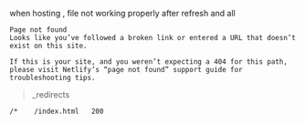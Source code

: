 when hosting , file not working properly after refresh and all 

```
Page not found
Looks like you’ve followed a broken link or entered a URL that doesn’t exist on this site.

If this is your site, and you weren’t expecting a 404 for this path, please visit Netlify’s “page not found” support guide for troubleshooting tips.

```

> _redirects

```
/*    /index.html   200
```
